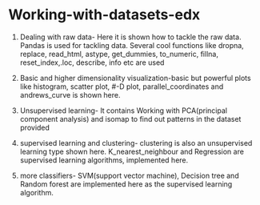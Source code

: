 # Working-with-datasets-edx

1. Dealing with raw data- Here it is shown how to tackle the raw data. Pandas is used for tackling data. Several cool functions like dropna, replace, read_html, astype, get_dummies, to_numeric, fillna, reset_index,.loc, describe, info etc are used


2. Basic and higher dimensionality visualization-basic but powerful plots like histogram, scatter plot, #-D plot, parallel_coordinates and andrews_curve is shown here.


3. Unsupervised learning- It contains Working with PCA(principal component analysis) and isomap to find out patterns in the dataset provided


4. supervised learning and clustering- clustering is also an unsupervised learning type shown here. K_nearest_neighbour and Regression are supervised learning algorithms, implemented here.


5. more classifiers- SVM(support vector machine), Decision tree and Random forest are implemented here as the supervised learning algorithm.
